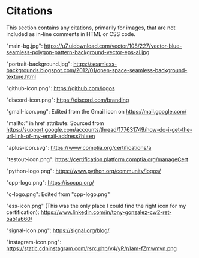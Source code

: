 # Citations

This section contains any citations, primarily for images, that are not included as in-line comments in HTML or CSS code.

"main-bg.jpg":
	https://u7.uidownload.com/vector/108/227/vector-blue-seamless-polygon-pattern-background-vector-eps-ai.jpg

"portrait-background.jpg":
	https://seamless-backgrounds.blogspot.com/2012/01/open-space-seamless-background-texture.html

"github-icon.png":
	https://github.com/logos

"discord-icon.png":
	https://discord.com/branding

"gmail-icon.png":
	Edited from the Gmail icon on https://mail.google.com/

"mailto:" in href attribute: 
	Sourced from https://support.google.com/accounts/thread/177631749/how-do-i-get-the-url-link-of-my-email-address?hl=en

"aplus-icon.svg": 
	https://www.comptia.org/certifications/a

"testout-icon.png":
	https://certification.platform.comptia.org/manageCert

"python-logo.png":
	https://www.python.org/community/logos/

"cpp-logo.png":
	https://isocpp.org/

"c-logo.png":
	Edited from "cpp-logo.png"

"ess-icon.png" (This was the only place I could find the right icon for my certification):
	https://www.linkedin.com/in/tony-gonzalez-cw2-ret-5a51a660/

"signal-icon.png":
	https://signal.org/blog/

"instagram-icon.png":
	https://static.cdninstagram.com/rsrc.php/v4/yR/r/lam-fZmwmvn.png